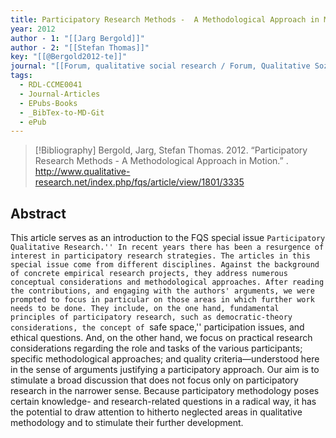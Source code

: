 ```yaml
---
title: Participatory Research Methods -  A Methodological Approach in Motion
year: 2012
author - 1: "[[Jarg Bergold]]"
author - 2: "[[Stefan Thomas]]"
key: "[[@Bergold2012-te]]"
journal: "[[Forum, qualitative social research / Forum, Qualitative Sozialforschung]]"
tags:
  - RDL-CCME0041
  - Journal-Articles
  - EPubs-Books
  - _BibTex-to-MD-Git
  - ePub
---
```


> [!Bibliography]
> Bergold, Jarg, Stefan Thomas. 2012. “Participatory Research Methods -  A Methodological Approach in Motion.” . http://www.qualitative-research.net/index.php/fqs/article/view/1801/3335

## Abstract
This article serves as an introduction to the FQS special issue ``Participatory Qualitative Research.'' In recent years there has been a resurgence of interest in participatory research strategies. The articles in this special issue come from different disciplines. Against the background of concrete empirical research projects, they address numerous conceptual considerations and methodological approaches. After reading the contributions, and engaging with the authors' arguments, we were prompted to focus in particular on those areas in which further work needs to be done. They include, on the one hand, fundamental principles of participatory research, such as democratic-theory considerations, the concept of ``safe space,'' participation issues, and ethical questions. And, on the other hand, we focus on practical research considerations regarding the role and tasks of the various participants; specific methodological approaches; and quality criteria—understood here in the sense of arguments justifying a participatory approach. Our aim is to stimulate a broad discussion that does not focus only on participatory research in the narrower sense. Because participatory methodology poses certain knowledge- and research-related questions in a radical way, it has the potential to draw attention to hitherto neglected areas in qualitative methodology and to stimulate their further development.
